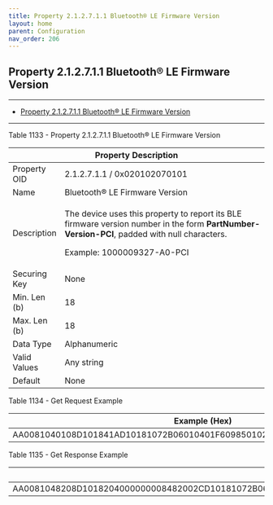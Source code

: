 ```yaml
---
title: Property 2.1.2.7.1.1 Bluetooth® LE Firmware Version
layout: home
parent: Configuration
nav_order: 206
---
```


## Property 2.1.2.7.1.1 Bluetooth® LE Firmware Version

---

- [Property 2.1.2.7.1.1 Bluetooth® LE Firmware Version](#property-212711-bluetooth®-le-firmware-version)

---


Table 1133 - Property 2.1.2.7.1.1 Bluetooth® LE Firmware Version

<table>
<colgroup>
<col style="width: 14%" />
<col style="width: 85%" />
</colgroup>
<thead>
<tr>
<th colspan="2">Property Description</th>
</tr>
</thead>
<tbody>
<tr>
<td>Property OID</td>
<td>2.1.2.7.1.1 / 0x020102070101</td>
</tr>
<tr>
<td>Name</td>
<td>Bluetooth® LE Firmware Version</td>
</tr>
<tr>
<td>Description</td>
<td><p>The device uses this property to report its BLE firmware version
number in the form <strong>PartNumber-Version-PCI</strong>, padded with
null characters.</p>
<p>Example: 1000009327-A0-PCI</p></td>
</tr>
<tr>
<td>Securing Key</td>
<td>None</td>
</tr>
<tr>
<td>Min. Len (b)</td>
<td>18</td>
</tr>
<tr>
<td>Max. Len (b)</td>
<td>18</td>
</tr>
<tr>
<td>Data Type</td>
<td>Alphanumeric</td>
</tr>
<tr>
<td>Valid Values</td>
<td>Any string</td>
</tr>
<tr>
<td>Default</td>
<td>None</td>
</tr>
</tbody>
</table>

Table 1134 - Get Request Example

| Example (Hex)                                                            |
|--------------------------------------------------------------------------|
| AA0081040108D101841AD10181072B06010401F609850102890AE108E206E704E102C100 |

Table 1135 - Get Response Example

| Example (Hex) |
|----|
| AA0081048208D1018204000000008482002CD10181072B06010401F609850102891CE11AE218E716E114C112313030303030393332372D41302D50434900 |

##